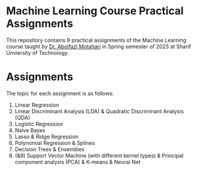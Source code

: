 Machine Learning Course Practical Assignments
==============

This repository contains 9 practical assignments of the Machine Learning course taught by [Dr. Abolfazl Motahari](https://scholar.google.com/citations?user=rJ-biB0AAAAJ&hl=en) in Spring semester of 2023 at Sharif Unviersity of Technology.

# Assignments

The topic for each assignment is as follows:

1. Linear Regression
2. Linear Discriminant Analysis (LDA) & Quadratic Discriminant Analysis (QDA)
3. Logistic Regression
4. Naive Bayes
5. Lasso & Ridge Regression
6. Polynomial Regression & Splines
7. Decision Trees & Ensembles
8. (&9) Support Vector Machine (with different kernel types) & Principal component analysis (PCA) & K-means & Neural Net
